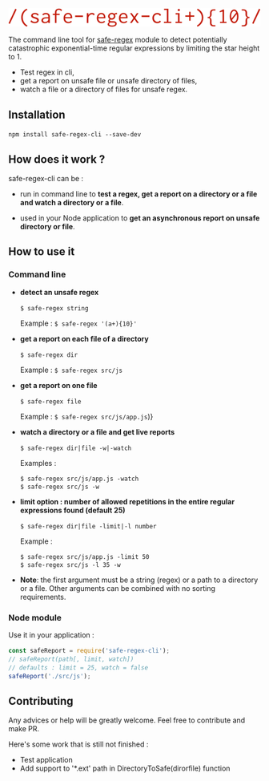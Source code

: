 <img src="logo.png" alt="safe-regex-cli"/>

The command line tool for [safe-regex](https://github.com/substack/safe-regex) module to detect potentially catastrophic exponential-time regular expressions by limiting the star height to 1.

- Test regex in cli,
- get a report on unsafe file or unsafe directory of files,
- watch a file or a directory of files for unsafe regex.

## Installation

`npm install safe-regex-cli --save-dev`

## How does it work ?

safe-regex-cli can be :

- run in command line to **test a regex, get a report on a directory or a file and watch a directory or a file**.

- used in your Node application to **get an asynchronous report on unsafe directory or file**.

## How to use it

### Command line

- **detect an unsafe regex**

  `$ safe-regex string`

  Example :
  `$ safe-regex '(a+){10}'`

- **get a report on each file of a directory**

  `$ safe-regex dir`

  Example :
  `$ safe-regex src/js`

- **get a report on one file**

  `$ safe-regex file`

  Example :
  `$ safe-regex src/js/app.js`)}

- **watch a directory or a file and get live reports**

  `$ safe-regex dir|file -w|-watch`

  Examples :

  ```
  $ safe-regex src/js/app.js -watch
  $ safe-regex src/js -w
  ```

- **limit option : number of allowed repetitions in the entire regular expressions found (default 25)**

  `$ safe-regex dir|file -limit|-l number`

  Example :

  ```
  $ safe-regex src/js/app.js -limit 50
  $ safe-regex src/js -l 35 -w
  ```

- **Note**: the first argument must be a string (regex) or a path to a directory or a file. Other arguments can be combined with no sorting requirements.

### Node module

Use it in your application :

```javascript
const safeReport = require('safe-regex-cli');
// safeReport(path[, limit, watch])
// defaults : limit = 25, watch = false
safeReport('./src/js');
```

## Contributing

Any advices or help will be greatly welcome. Feel free to contribute and make PR.

Here's some work that is still not finished :

  - Test application
  - Add support to '\*.ext' path in DirectoryToSafe(dirorfile) function
